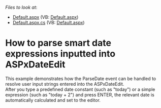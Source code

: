 <!-- default file list -->
*Files to look at*:

* [Default.aspx](./CS/Site/Default.aspx) (VB: [Default.aspx](./VB/Site/Default.aspx))
* [Default.aspx.cs](./CS/Site/Default.aspx.cs) (VB: [Default.aspx](./VB/Site/Default.aspx))
<!-- default file list end -->
# How to parse smart date expressions inputted into ASPxDateEdit


<p>This example demonstrates how the ParseDate event can be handled to resolve user input strings entered into the ASPxDateEdit. <br />
After you type a predefined date constant (such as "today") or a simple expression (such as "today + 2") and press ENTER, the relevant date is automatically calculated and set to the editor.</p>

<br/>


